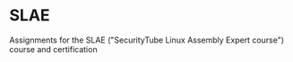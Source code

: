 # SLAE
Assignments for the SLAE ("SecurityTube Linux Assembly Expert course") course and certification
